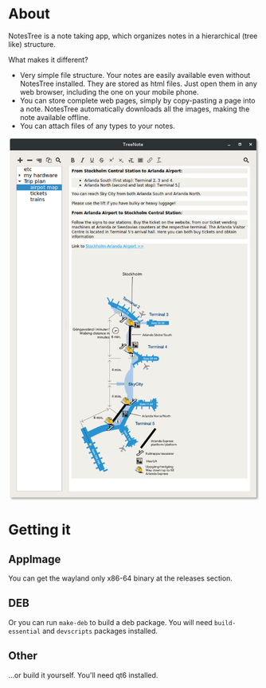 # About

NotesTree is a note taking app, which organizes notes in a hierarchical (tree like) structure.

What makes it different?

* Very simple file structure. Your notes are easily available even without NotesTree installed. They are stored as html files. Just open them in any web browser, including the one on your mobile phone.
* You can store complete web pages, simply by copy-pasting a page into a note. NotesTree automatically downloads all the images, making the note available offline.
* You can attach files of any types to your notes.

![screenshot](screenshot.png) 

# Getting it

## AppImage

You can get the wayland only x86-64 binary at the releases section.

## DEB

Or you can run `make-deb` to build a deb package. You will need `build-essential` and `devscripts` packages installed.

## Other
 
...or build it yourself. You'll need qt6 installed.
